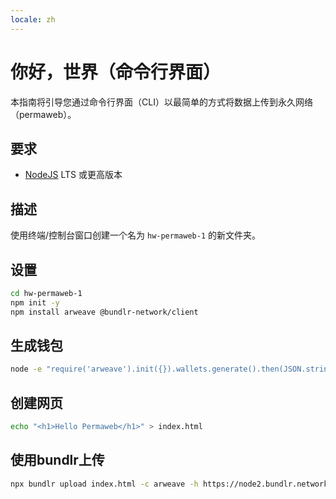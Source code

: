 ```yaml
---
locale: zh
---
```

# 你好，世界（命令行界面）

本指南将引导您通过命令行界面（CLI）以最简单的方式将数据上传到永久网络（permaweb）。

## 要求

* [NodeJS](https://nodejs.org) LTS 或更高版本

## 描述

使用终端/控制台窗口创建一个名为 `hw-permaweb-1` 的新文件夹。

## 设置

```sh
cd hw-permaweb-1
npm init -y
npm install arweave @bundlr-network/client
```

## 生成钱包

```sh
node -e "require('arweave').init({}).wallets.generate().then(JSON.stringify).then(console.log.bind(console))" > wallet.json
```

## 创建网页

```sh
echo "<h1>Hello Permaweb</h1>" > index.html
```

## 使用bundlr上传

```sh
npx bundlr upload index.html -c arweave -h https://node2.bundlr.network -w ./wallet.json
```